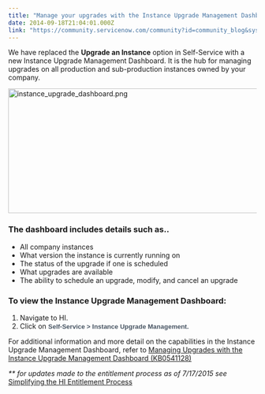```yaml
---
title: "Manage your upgrades with the Instance Upgrade Management Dashboard"
date: 2014-09-18T21:04:01.000Z
link: "https://community.servicenow.com/community?id=community_blog&sys_id=b9ac2625dbd0dbc01dcaf3231f96192b"
---
```

<p>We have replaced the <strong>Upgrade an Instance</strong> option in Self-Service with a new Instance Upgrade Management Dashboard. It is the hub for managing upgrades on all production and sub-production instances owned by your company.</p><p></p><p><a _jive_internal="true" href="/servlet/JiveServlet/downloadImage/38-3447-13837/instance_upgrade_dashboard.png"><img   alt="instance_upgrade_dashboard.png" class="image-0 jive-image" height="299" src="6aefdd46db9cd344e9737a9e0f961952.iix" style="height: 253px; width: 620px; display: block; margin-left: auto; margin-right: auto;" width="732"/></a></p><p></p><h3>The dashboard includes details such as..</h3><ul><li>All company instances</li><li>What version the instance is currently running on</li><li>The status of the upgrade if one is scheduled</li><li>What upgrades are available</li><li>The ability to schedule an upgrade, modify, and cancel an upgrade</li></ul><h3></h3><h3>To view the Instance Upgrade Management Dashboard:</h3><ol><li>Navigate to HI.</li><li>Click on <span style="color: #485563; font-family: arial; font-size: 13px; font-style: normal; text-align: left; text-indent: 0px;"><strong>Self-Service &gt; Instance Upgrade Management.</strong></span></li></ol><p></p><p>For additional information and more detail on the capabilities in the Instance Upgrade Management Dashboard, refer to <a title="k-external-small" class="jive-link-external-small" href="https://hi.service-now.com/kb_view.do?sysparm_article=KB0541128" rel="nofollow" target="_blank">Managing Upgrades with the Instance Upgrade Management Dashboard (KB0541128)</a></p><p></p><p><em>** for updates made to the entitlement process as of 7/17/2015 see </em><a __default_attr="4402" __jive_macro_name="blogpost" class="jive_macro jive_macro_blogpost" data-orig-content="Simplifying the HI Entitlement Process" href="/community?id=community_blog&sys_id=430e2e2ddbd0dbc01dcaf3231f961980" modifiedtitle="true" title="&lt;em&gt;Simplifying the HI Entitlement Process&lt;/em&gt;">Simplifying the HI Entitlement Process</a></p>